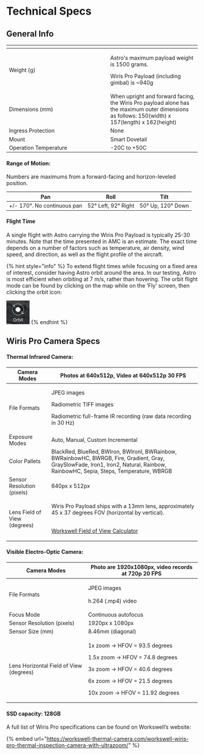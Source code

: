 # Technical Specs

## General Info

<table data-header-hidden><thead><tr><th width="253"></th><th></th></tr></thead><tbody><tr><td>Weight (g)</td><td><p>Astro's maximum payload weight is 1500 grams. </p><p></p><p>Wiris Pro Payload (including gimbal) is ~940g</p></td></tr><tr><td>Dimensions (mm) </td><td>When upright and forward facing, the Wiris Pro payload alone has the maximum outer dimensions as follows: 150(width) x 157(length) x 162(height)</td></tr><tr><td>Ingress Protection </td><td>None </td></tr><tr><td>Mount</td><td>Smart Dovetail</td></tr><tr><td>Operation Temperature</td><td>-20C to +50C</td></tr></tbody></table>

#### Range of Motion:

Numbers are maximums from a forward-facing and horizon-leveled position.

| Pan                         | Roll                | Tilt              |
| --------------------------- | ------------------- | ----------------- |
| +/- 170°. No continuous pan | 52° Left, 92° Right | 50° Up, 120° Down |

#### Flight Time

A single flight with Astro carrying the Wiris Pro Payload is typically 25-30 minutes. Note that the time presented in AMC is an estimate. The exact time depends on a number of factors such as temperature, air density, wind speed, and direction, as well as the flight profile of the aircraft.&#x20;

{% hint style="info" %}
To extend flight times while focusing on a fixed area of interest, consider having Astro orbit around the area. In our testing, Astro is most efficient when orbiting at 7 m/s, rather than hovering. The orbit flight mode can be found by clicking on the map while on the ‘Fly’ screen, then clicking the orbit icon:&#x20;

![](<../../../.gitbook/assets/image (83).png>)
{% endhint %}

## Wiris Pro Camera Specs

#### Thermal Infrared Camera:

| Camera Modes                  | Photos at 640x512p, Video at 640x512p 30 FPS                                                                                                                                                                                            |
| ----------------------------- | --------------------------------------------------------------------------------------------------------------------------------------------------------------------------------------------------------------------------------------- |
| File Formats                  | <p>JPEG images</p><p></p><p>Radiometric TIFF images</p><p></p><p>Radiometric full-frame IR recording (raw data recording in 30 Hz)</p>                                                                                                  |
| Exposure Modes                | Auto, Manual, Custom Incremental                                                                                                                                                                                                        |
| Color Pallets                 | BlackRed, BlueRed, BWIron, BWIronI, BWRainbow, BWRainbowHC, BWRGB, Fire, Gradient, Gray, GraySlowFade, Iron1, Iron2, Natural, Rainbow, RainbowHC, Sepia, Steps, Temperature, WBRGB                                                      |
| Sensor Resolution (pixels)    | 640px x 512px                                                                                                                                                                                                                           |
| Lens Field of View (degrees)  | <p>Wiris Pro Payload ships with a 13mm lens, approximately 45 x 37 degrees FOV (horizontal by vertical). </p><p><br><a href="https://workswell-thermal-camera.com/field-of-view-calculator/">Workswell Field of View Calculator</a></p> |

#### Visible Electro-Optic Camera:

| Camera Modes                             | Photo are 1920x1080px, video records at 720p 20 FPS                                                                                                                                      |
| ---------------------------------------- | ---------------------------------------------------------------------------------------------------------------------------------------------------------------------------------------- |
| File Formats                             | <p>JPEG images<br><br>h.264 (.mp4) video</p>                                                                                                                                             |
| Focus Mode                               | Continuous autofocus                                                                                                                                                                     |
| Sensor Resolution (pixels)               | 1920px x 1080px                                                                                                                                                                          |
| Sensor Size (mm)                         | 8.46mm (diagonal)                                                                                                                                                                        |
| Lens Horizontal Field of View (degrees)  | <p>1x zoom → HFOV = 93.5 degrees</p><p>1.5x zoom → HFOV = 74.8 degrees</p><p>3x zoom → HFOV = 40.6 degrees</p><p>6x zoom → HFOV = 21.5 degrees</p><p>10x zoom → HFOV = 11.92 degrees</p> |

#### SSD capacity: 128GB

A full list of Wiris Pro specifications can be found on Workswell’s website:

{% embed url="https://workswell-thermal-camera.com/workswell-wiris-pro-thermal-inspection-camera-with-ultrazoom/" %}
